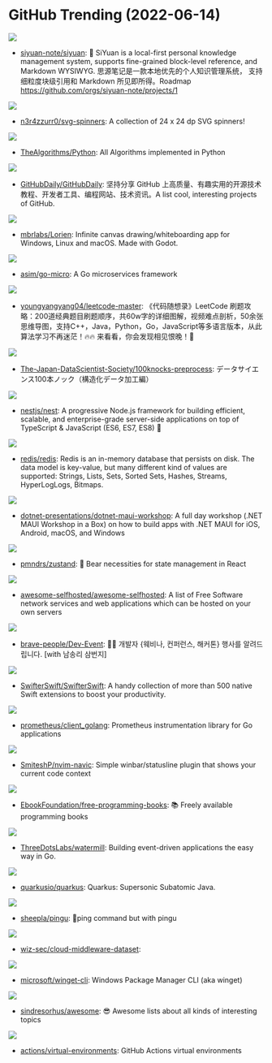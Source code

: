 # GitHub Trending (2022-06-14)

![](https://img.shields.io/badge/TypeScript-New%20408-green?style=flat-square&logo=appveyor)
- [siyuan-note/siyuan](https://github.com/siyuan-note/siyuan): 📕 SiYuan is a local-first personal knowledge management system, supports fine-grained block-level reference, and Markdown WYSIWYG. 思源笔记是一款本地优先的个人知识管理系统， 支持细粒度块级引用和 Markdown 所见即所得。Roadmap https://github.com/orgs/siyuan-note/projects/1

![](https://img.shields.io/badge/SVG-New%20165-green?style=flat-square&logo=appveyor)
- [n3r4zzurr0/svg-spinners](https://github.com/n3r4zzurr0/svg-spinners): A collection of 24 x 24 dp SVG spinners!

![](https://img.shields.io/badge/Python-New%20332-green?style=flat-square&logo=appveyor)
- [TheAlgorithms/Python](https://github.com/TheAlgorithms/Python): All Algorithms implemented in Python

![](https://img.shields.io/badge/none-New%2036-green?style=flat-square&logo=appveyor)
- [GitHubDaily/GitHubDaily](https://github.com/GitHubDaily/GitHubDaily): 坚持分享 GitHub 上高质量、有趣实用的开源技术教程、开发者工具、编程网站、技术资讯。A list cool, interesting projects of GitHub.

![](https://img.shields.io/badge/GDScript-New%20195-green?style=flat-square&logo=appveyor)
- [mbrlabs/Lorien](https://github.com/mbrlabs/Lorien): Infinite canvas drawing/whiteboarding app for Windows, Linux and macOS. Made with Godot.

![](https://img.shields.io/badge/Go-New%209-green?style=flat-square&logo=appveyor)
- [asim/go-micro](https://github.com/asim/go-micro): A Go microservices framework

![](https://img.shields.io/badge/none-New%2099-green?style=flat-square&logo=appveyor)
- [youngyangyang04/leetcode-master](https://github.com/youngyangyang04/leetcode-master): 《代码随想录》LeetCode 刷题攻略：200道经典题目刷题顺序，共60w字的详细图解，视频难点剖析，50余张思维导图，支持C++，Java，Python，Go，JavaScript等多语言版本，从此算法学习不再迷茫！🔥🔥 来看看，你会发现相见恨晚！🚀

![](https://img.shields.io/badge/HTML-New%2025-green?style=flat-square&logo=appveyor)
- [The-Japan-DataScientist-Society/100knocks-preprocess](https://github.com/The-Japan-DataScientist-Society/100knocks-preprocess): データサイエンス100本ノック（構造化データ加工編）

![](https://img.shields.io/badge/TypeScript-New%2035-green?style=flat-square&logo=appveyor)
- [nestjs/nest](https://github.com/nestjs/nest): A progressive Node.js framework for building efficient, scalable, and enterprise-grade server-side applications on top of TypeScript & JavaScript (ES6, ES7, ES8) 🚀

![](https://img.shields.io/badge/C-New%2018-green?style=flat-square&logo=appveyor)
- [redis/redis](https://github.com/redis/redis): Redis is an in-memory database that persists on disk. The data model is key-value, but many different kind of values are supported: Strings, Lists, Sets, Sorted Sets, Hashes, Streams, HyperLogLogs, Bitmaps.

![](https://img.shields.io/badge/C%23-New%209-green?style=flat-square&logo=appveyor)
- [dotnet-presentations/dotnet-maui-workshop](https://github.com/dotnet-presentations/dotnet-maui-workshop): A full day workshop (.NET MAUI Workshop in a Box) on how to build apps with .NET MAUI for iOS, Android, macOS, and Windows

![](https://img.shields.io/badge/TypeScript-New%2060-green?style=flat-square&logo=appveyor)
- [pmndrs/zustand](https://github.com/pmndrs/zustand): 🐻 Bear necessities for state management in React

![](https://img.shields.io/badge/JavaScript-New%20108-green?style=flat-square&logo=appveyor)
- [awesome-selfhosted/awesome-selfhosted](https://github.com/awesome-selfhosted/awesome-selfhosted): A list of Free Software network services and web applications which can be hosted on your own servers

![](https://img.shields.io/badge/none-New%2010-green?style=flat-square&logo=appveyor)
- [brave-people/Dev-Event](https://github.com/brave-people/Dev-Event): 🎉🎈 개발자 {웨비나, 컨퍼런스, 해커톤} 행사를 알려드립니다. [with 남송리 삼번지]

![](https://img.shields.io/badge/Swift-New%2056-green?style=flat-square&logo=appveyor)
- [SwifterSwift/SwifterSwift](https://github.com/SwifterSwift/SwifterSwift): A handy collection of more than 500 native Swift extensions to boost your productivity.

![](https://img.shields.io/badge/Go-New%205-green?style=flat-square&logo=appveyor)
- [prometheus/client_golang](https://github.com/prometheus/client_golang): Prometheus instrumentation library for Go applications

![](https://img.shields.io/badge/Lua-New%2035-green?style=flat-square&logo=appveyor)
- [SmiteshP/nvim-navic](https://github.com/SmiteshP/nvim-navic): Simple winbar/statusline plugin that shows your current code context

![](https://img.shields.io/badge/none-New%20162-green?style=flat-square&logo=appveyor)
- [EbookFoundation/free-programming-books](https://github.com/EbookFoundation/free-programming-books): 📚 Freely available programming books

![](https://img.shields.io/badge/Go-New%2057-green?style=flat-square&logo=appveyor)
- [ThreeDotsLabs/watermill](https://github.com/ThreeDotsLabs/watermill): Building event-driven applications the easy way in Go.

![](https://img.shields.io/badge/Java-New%2011-green?style=flat-square&logo=appveyor)
- [quarkusio/quarkus](https://github.com/quarkusio/quarkus): Quarkus: Supersonic Subatomic Java.

![](https://img.shields.io/badge/Go-New%20187-green?style=flat-square&logo=appveyor)
- [sheepla/pingu](https://github.com/sheepla/pingu): 🐧ping command but with pingu

![](https://img.shields.io/badge/none-New%2025-green?style=flat-square&logo=appveyor)
- [wiz-sec/cloud-middleware-dataset](https://github.com/wiz-sec/cloud-middleware-dataset): 

![](https://img.shields.io/badge/C%2B%2B-New%2012-green?style=flat-square&logo=appveyor)
- [microsoft/winget-cli](https://github.com/microsoft/winget-cli): Windows Package Manager CLI (aka winget)

![](https://img.shields.io/badge/none-New%20172-green?style=flat-square&logo=appveyor)
- [sindresorhus/awesome](https://github.com/sindresorhus/awesome): 😎 Awesome lists about all kinds of interesting topics

![](https://img.shields.io/badge/PowerShell-New%2016-green?style=flat-square&logo=appveyor)
- [actions/virtual-environments](https://github.com/actions/virtual-environments): GitHub Actions virtual environments

